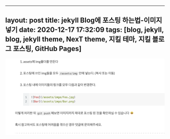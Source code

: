 
---
layout: post
title: jekyll Blog에 포스팅 하는법-이미지넣기
date: 2020-12-17 17:32:09
tags: [blog, jekyll, blog, jekyll theme, NexT theme, 지킬 테마, 지킬 블로그 포스팅, GitHub Pages]
----



<img src="/assets/images/ttt.png"/>
